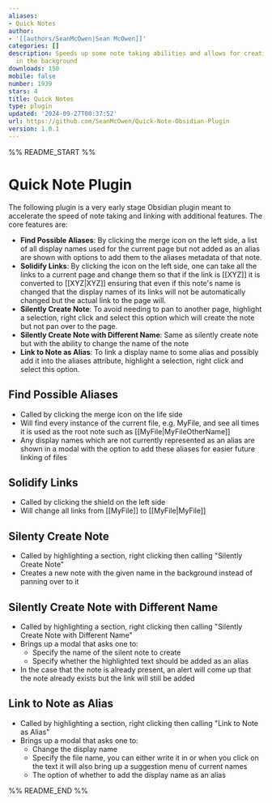```yaml
---
aliases:
- Quick Notes
author:
- '[[authors/SeanMcOwen|Sean McOwen]]'
categories: []
description: Speeds up some note taking abilities and allows for creating notes/links
  in the background
downloads: 150
mobile: false
number: 1939
stars: 4
title: Quick Notes
type: plugin
updated: '2024-09-27T00:37:52'
url: https://github.com/SeanMcOwen/Quick-Note-Obsidian-Plugin
version: 1.0.1
---
```


%% README_START %%

# Quick Note Plugin

The following plugin is a very early stage Obsidian plugin meant to accelerate the speed of note taking and linking with additional features. The core features are:

- **Find Possible Aliases**: By clicking the merge icon on the left side, a list of all display names used for the current page but not added as an alias are shown with options to add them to the aliases metadata of that note.
- **Solidify Links**: By clicking the icon on the left side, one can take all the links to a current page and change them so that if the link is [[XYZ]] it is converted to [[XYZ|XYZ]] ensuring that even if this note's name is changed that the display names of its links will not be automatically changed but the actual link to the page will.
- **Silently Create Note**: To avoid needing to pan to another page, highlight a selection, right click and select this option which will create the note but not pan over to the page.
- **Silently Create Note with Different Name**: Same as silently create note but with the ability to change the name of the note
- **Link to Note as Alias**: To link a display name to some alias and possibly add it into the aliases attribute, highlight a selection, right click and select this option.


## Find Possible Aliases

- Called by clicking the merge icon on the life side
- Will find every instance of the current file, e.g. MyFile, and see all times it is used as the root note such as [[MyFile|MyFileOtherName]]
- Any display names which are not currently represented as an alias are shown in a modal with the option to add these aliases for easier future linking of files

## Solidify Links

- Called by clicking the shield on the left side
- Will change all links from [[MyFile]] to [[MyFile|MyFile]]

## Silenty Create Note

- Called by highlighting a section, right clicking then calling "Silently Create Note"
- Creates a new note with the given name in the background instead of panning over to it

## Silently Create Note with Different Name

- Called by highlighting a section, right clicking then calling "Silently Create Note with Different Name"
- Brings up a modal that asks one to:
    - Specify the name of the silent note to create
    - Specify whether the highlighted text should be added as an alias
- In the case that the note is already present, an alert will come up that the note already exists but the link will still be added

## Link to Note as Alias

- Called by highlighting a section, right clicking then calling "Link to Note as Alias"
- Brings up a modal that asks one to:
    - Change the display name
    - Specify the file name, you can either write it in or when you click on the text it will also bring up a suggestion menu of current names
    - The option of whether to add the display name as an alias

%% README_END %%